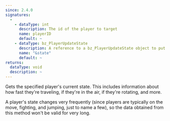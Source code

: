```yaml
---
since: 2.4.0
signatures:
  -
    - dataType: int
      description: The id of the player to target
      name: playerID
      default: ~
    - dataType: bz_PlayerUpdateState
      description: A reference to a bz_PlayerUpdateState object to put the player state information into.
      name: "&state"
      default: ~
returns:
  dataType: void
  description: ~
---
```


Gets the specified player's current state. This includes information about how fast they're traveling, if they're in the air, if they're rotating, and more.

A player's state changes very frequently (since players are typically on the move, fighting, and jumping, just to name a few), so the data obtained from this method won't be valid for very long.
